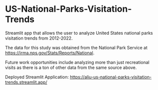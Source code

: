 # US-National-Parks-Visitation-Trends
Streamlit app that allows the user to analyze United States national parks visitation trends from 2012-2022.

The data for this study was obtained from the National Park Service at https://irma.nps.gov/Stats/Reports/National.

Future work opportunities include analyzing more than just recreational visits as there is a ton of other data from the same source above.

Deployed Streamlit Application: https://aliu-us-national-parks-visitation-trends.streamlit.app/

